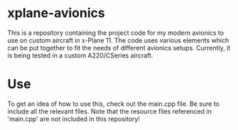 # xplane-avionics
This is a repository containing the project code for my modern avionics to use on custom aircraft in x-Plane 11. The code uses various elements which can be put together to fit the needs of different avionics setups. Currently, it is being tested in a custom A220/CSeries aircraft.

# Use
To get an idea of how to use this, check out the main.cpp file. Be sure to include all the relevant files. Note that the resource files referenced in 'main.cpp' are not included in this repository!
